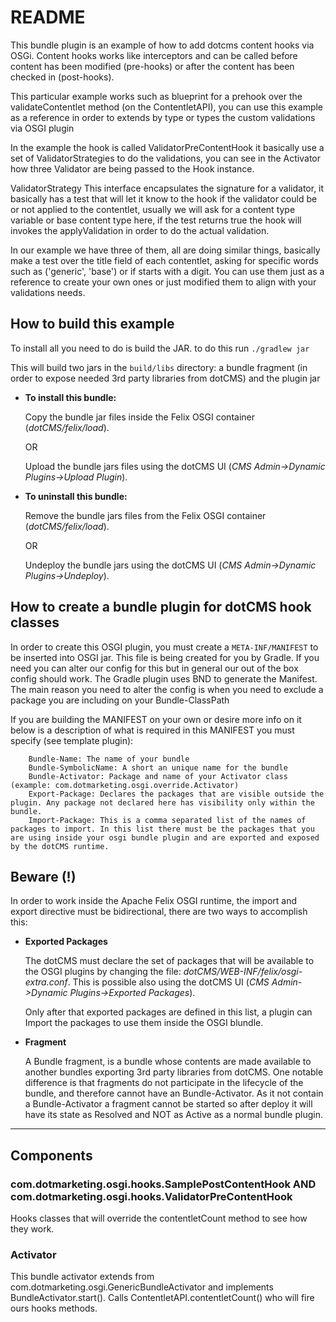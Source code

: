 # README

This bundle plugin is an example of how to add dotcms content hooks via OSGi. 
Content hooks works like interceptors and can be called before content has been modified (pre-hooks) or after the content has been checked in (post-hooks).

This particular example works such as blueprint for a prehook over the validateContentlet method (on the ContentletAPI), you can use this example as a reference in order to extends by type or types 
the custom validations via OSGI plugin 

In the example the hook is called ValidatorPreContentHook it basically use a set of ValidatorStrategies to do the validations, you can see in the 
Activator how three Validator are being passed to the Hook instance.

ValidatorStrategy
This interface encapsulates the signature for a validator, it basically has a test that will let it know to the hook if the validator could be or not applied to the contentlet, usually we will ask for a 
content type variable or base content type here, if the test returns true the hook will invokes the applyValidation in order to do the actual validation.

In our example we have three of them, all are doing similar things, basically make a test over the title field of each contentlet, asking for specific words such as ('generic', 'base') or if starts with a digit. 
You can use them just as a reference to create your own ones or just modified them to align with your validations needs. 


## How to build this example

To install all you need to do is build the JAR. to do this run
`./gradlew jar`

This will build two jars in the `build/libs` directory: a bundle fragment (in order to expose needed 3rd party libraries from dotCMS) and the plugin jar 

* **To install this bundle:**

    Copy the bundle jar files inside the Felix OSGI container (*dotCMS/felix/load*).
        
    OR
        
    Upload the bundle jars files using the dotCMS UI (*CMS Admin->Dynamic Plugins->Upload Plugin*).

* **To uninstall this bundle:**
    
    Remove the bundle jars files from the Felix OSGI container (*dotCMS/felix/load*).

    OR

    Undeploy the bundle jars using the dotCMS UI (*CMS Admin->Dynamic Plugins->Undeploy*).

## How to create a bundle plugin for dotCMS hook classes

In order to create this OSGI plugin, you must create a `META-INF/MANIFEST` to be inserted into OSGI jar.
This file is being created for you by Gradle. If you need you can alter our config for this but in general our out of the box config should work.
The Gradle plugin uses BND to generate the Manifest. The main reason you need to alter the config is when you need to exclude a package you are including on your Bundle-ClassPath

If you are building the MANIFEST on your own or desire more info on it below is a description of what is required in this MANIFEST you must specify (see template plugin):

```
    Bundle-Name: The name of your bundle
    Bundle-SymbolicName: A short an unique name for the bundle
    Bundle-Activator: Package and name of your Activator class (example: com.dotmarketing.osgi.override.Activator)
    Export-Package: Declares the packages that are visible outside the plugin. Any package not declared here has visibility only within the bundle.
    Import-Package: This is a comma separated list of the names of packages to import. In this list there must be the packages that you are using inside your osgi bundle plugin and are exported and exposed by the dotCMS runtime.
```

## Beware (!)

In order to work inside the Apache Felix OSGI runtime, the import and export directive must be bidirectional, there are two ways to accomplish this:

* **Exported Packages**

    The dotCMS must declare the set of packages that will be available to the OSGI plugins by changing the file: *dotCMS/WEB-INF/felix/osgi-extra.conf*.
This is possible also using the dotCMS UI (*CMS Admin->Dynamic Plugins->Exported Packages*).

    Only after that exported packages are defined in this list, a plugin can Import the packages to use them inside the OSGI blundle.
    
* **Fragment**

    A Bundle fragment, is a bundle whose contents are made available to another bundles exporting 3rd party libraries from dotCMS.
One notable difference is that fragments do not participate in the lifecycle of the bundle, and therefore cannot have an Bundle-Activator.
As it not contain a Bundle-Activator a fragment cannot be started so after deploy it will have its state as Resolved and NOT as Active as a normal bundle plugin.

---
## Components

### com.dotmarketing.osgi.hooks.SamplePostContentHook AND com.dotmarketing.osgi.hooks.ValidatorPreContentHook

Hooks classes that will override the contentletCount method to see how they work.

### Activator

This bundle activator extends from com.dotmarketing.osgi.GenericBundleActivator and implements BundleActivator.start().
Calls ContentletAPI.contentletCount() who will fire ours hooks methods.
